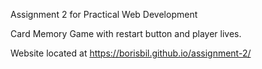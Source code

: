 Assignment 2 for Practical Web Development

Card Memory Game with restart button and player lives.

Website located at https://borisbil.github.io/assignment-2/
